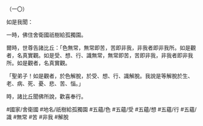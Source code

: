 （一〇）

如是我聞：

一時，佛住舍衛國祇樹給孤獨園。

爾時，世尊告諸比丘：「色無常，無常即苦，苦即非我，非我者即非我所。如是觀者，名真實觀。如是受、想、行、識無常，無常即苦，苦即非我，非我者即非我所。如是觀者，名真實觀。

「聖弟子！如是觀者，於色解脫，於受、想、行、識解脫。我說是等解脫於生、老、病、死、憂、悲、苦、惱。」

時，諸比丘聞佛所說，歡喜奉行。

#國家/舍衛國
#地名/祇樹給孤獨園
#五蘊/色
#五蘊/受
#五蘊/想
#五蘊/行
#五蘊/識
#無常
#苦
#非我
#解脫
